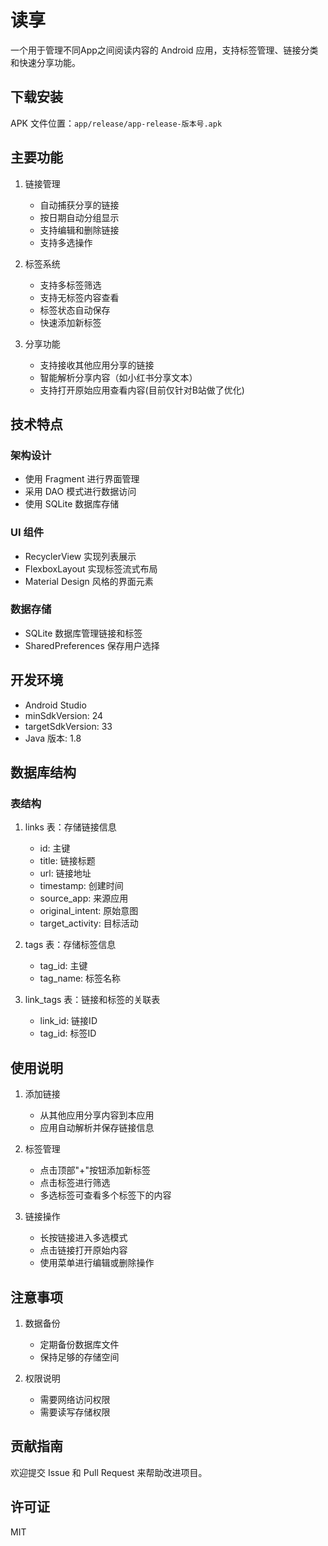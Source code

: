# 读享

一个用于管理不同App之间阅读内容的 Android 应用，支持标签管理、链接分类和快速分享功能。

## 下载安装

APK 文件位置：`app/release/app-release-版本号.apk`

## 主要功能

1. 链接管理

   - 自动捕获分享的链接
   - 按日期自动分组显示
   - 支持编辑和删除链接
   - 支持多选操作
2. 标签系统

   - 支持多标签筛选
   - 支持无标签内容查看
   - 标签状态自动保存
   - 快速添加新标签
3. 分享功能

   - 支持接收其他应用分享的链接
   - 智能解析分享内容（如小红书分享文本）
   - 支持打开原始应用查看内容(目前仅针对B站做了优化)

## 技术特点

### 架构设计

- 使用 Fragment 进行界面管理
- 采用 DAO 模式进行数据访问
- 使用 SQLite 数据库存储

### UI 组件

- RecyclerView 实现列表展示
- FlexboxLayout 实现标签流式布局
- Material Design 风格的界面元素

### 数据存储

- SQLite 数据库管理链接和标签
- SharedPreferences 保存用户选择

## 开发环境

- Android Studio
- minSdkVersion: 24
- targetSdkVersion: 33
- Java 版本: 1.8

## 数据库结构

### 表结构

1. links 表：存储链接信息

   - id: 主键
   - title: 链接标题
   - url: 链接地址
   - timestamp: 创建时间
   - source_app: 来源应用
   - original_intent: 原始意图
   - target_activity: 目标活动
2. tags 表：存储标签信息

   - tag_id: 主键
   - tag_name: 标签名称
3. link_tags 表：链接和标签的关联表

   - link_id: 链接ID
   - tag_id: 标签ID

## 使用说明

1. 添加链接

   - 从其他应用分享内容到本应用
   - 应用自动解析并保存链接信息
2. 标签管理

   - 点击顶部"+"按钮添加新标签
   - 点击标签进行筛选
   - 多选标签可查看多个标签下的内容
3. 链接操作

   - 长按链接进入多选模式
   - 点击链接打开原始内容
   - 使用菜单进行编辑或删除操作

## 注意事项

1. 数据备份

   - 定期备份数据库文件
   - 保持足够的存储空间
2. 权限说明

   - 需要网络访问权限
   - 需要读写存储权限

## 贡献指南

欢迎提交 Issue 和 Pull Request 来帮助改进项目。

## 许可证

MIT
